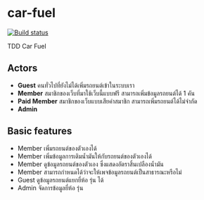 # car-fuel

[![Build status](https://ci.appveyor.com/api/projects/status/om42v2ka2wpj6dh8?svg=true)](https://ci.appveyor.com/project/surrealist/car-fuel)

TDD Car Fuel

## Actors
* **Guest** คนทั่วไปที่ยังไม่ได้เพิ่มรถยนต์เข้าในระบบเรา
* **Member** สมาชิกของเว็บที่มาใช้เว็บนี้แบบฟรี สามารถเพิ่มข้อมูลรถยนต์ได้ 1 คัน
* **Paid Member** สมาชิกของเว็บแบบเสียค่าสมาชิก สามารถเพิ่มรถยนต์ได้ไม่จำกัด
* **Admin** 

## Basic features
* Member เพิ่มรถยนต์ของตัวเองได้
* Member เพิ่มข้อมูลการเติมน้ำมันให้กับรถยนต์ของตัวเองได้
* Member ดูข้อมูลรถยนต์ของตัวเอง ซึ่งแสดงอัตราสิ้นเปลืองน้ำมัน
* Member สามารถกำหนดได้ว่าจะให้เพจข้อมูลรถยนต์เป็นสาธารณะหรือไม่
* Guest ดูข้อมูลรถยนต์แยกยี่ห้อ รุ่น ได้
* Admin จัดการข้อมูลยี่ห้อ รุ่น 
